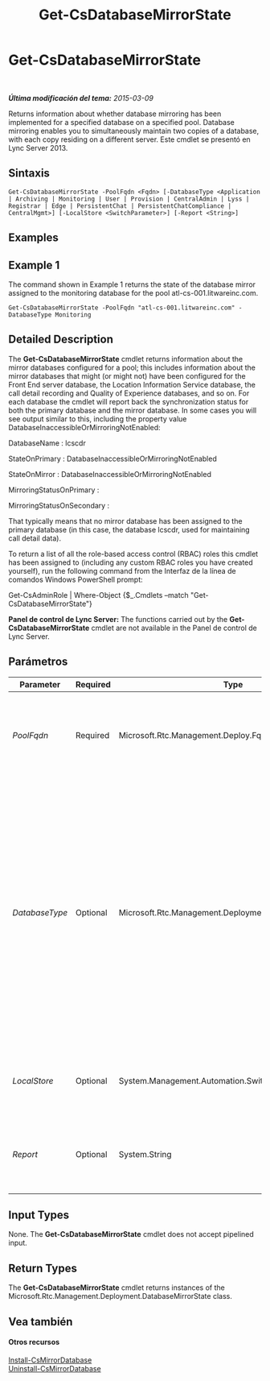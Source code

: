 ﻿---
title: Get-CsDatabaseMirrorState
TOCTitle: Get-CsDatabaseMirrorState
ms:assetid: 458f5367-ee04-4281-971f-08f79a625509
ms:mtpsurl: https://technet.microsoft.com/es-es/library/JJ204845(v=OCS.15)
ms:contentKeyID: 48275100
ms.date: 01/07/2017
mtps_version: v=OCS.15
ms.translationtype: HT
---

# Get-CsDatabaseMirrorState

 

_**Última modificación del tema:** 2015-03-09_

Returns information about whether database mirroring has been implemented for a specified database on a specified pool. Database mirroring enables you to simultaneously maintain two copies of a database, with each copy residing on a different server. Este cmdlet se presentó en Lync Server 2013.

## Sintaxis

    Get-CsDatabaseMirrorState -PoolFqdn <Fqdn> [-DatabaseType <Application | Archiving | Monitoring | User | Provision | CentralAdmin | Lyss | Registrar | Edge | PersistentChat | PersistentChatCompliance | CentralMgmt>] [-LocalStore <SwitchParameter>] [-Report <String>]

## Examples

## Example 1

The command shown in Example 1 returns the state of the database mirror assigned to the monitoring database for the pool atl-cs-001.litwareinc.com.

    Get-CsDatabaseMirrorState -PoolFqdn "atl-cs-001.litwareinc.com" -DatabaseType Monitoring

## Detailed Description

The **Get-CsDatabaseMirrorState** cmdlet returns information about the mirror databases configured for a pool; this includes information about the mirror databases that might (or might not) have been configured for the Front End server database, the Location Information Service database, the call detail recording and Quality of Experience databases, and so on. For each database the cmdlet will report back the synchronization status for both the primary database and the mirror database. In some cases you will see output similar to this, including the property value DatabaseInaccessibleOrMirroringNotEnabled:

DatabaseName : lcscdr

StateOnPrimary : DatabaseInaccessibleOrMirroringNotEnabled

StateOnMirror : DatabaseInaccessibleOrMirroringNotEnabled

MirroringStatusOnPrimary :

MirroringStatusOnSecondary :

That typically means that no mirror database has been assigned to the primary database (in this case, the database lcscdr, used for maintaining call detail data).

To return a list of all the role-based access control (RBAC) roles this cmdlet has been assigned to (including any custom RBAC roles you have created yourself), run the following command from the Interfaz de la línea de comandos Windows PowerShell prompt:

Get-CsAdminRole | Where-Object {$\_.Cmdlets –match "Get-CsDatabaseMirrorState"}

**Panel de control de Lync Server:** The functions carried out by the **Get-CsDatabaseMirrorState** cmdlet are not available in the Panel de control de Lync Server.

## Parámetros


<table>
<colgroup>
<col style="width: 25%" />
<col style="width: 25%" />
<col style="width: 25%" />
<col style="width: 25%" />
</colgroup>
<thead>
<tr class="header">
<th>Parameter</th>
<th>Required</th>
<th>Type</th>
<th>Description</th>
</tr>
</thead>
<tbody>
<tr class="odd">
<td><p><em>PoolFqdn</em></p></td>
<td><p>Required</p></td>
<td><p>Microsoft.Rtc.Management.Deploy.Fqdn</p></td>
<td><p>Fully qualified domain name of the pool whose database mirroring state is being checked. For example:</p>
<p>-PoolFqdn &quot;atl-cs-001.litwareinc.com&quot;</p></td>
</tr>
<tr class="even">
<td><p><em>DatabaseType</em></p></td>
<td><p>Optional</p></td>
<td><p>Microsoft.Rtc.Management.Deployment.DatabaseNameType</p></td>
<td><p>Type of database whose mirror state is being checked. Allowed values are:</p>
<p>Application</p>
<p>Archiving</p>
<p>CentralAdmin</p>
<p>CentralMgmt</p>
<p>Edge</p>
<p>Lyss</p>
<p>Monitoring</p>
<p>PersistentChat</p>
<p>PersistentChatCompliance</p>
<p>Provision</p>
<p>Registrar</p>
<p>User</p></td>
</tr>
<tr class="odd">
<td><p><em>LocalStore</em></p></td>
<td><p>Optional</p></td>
<td><p>System.Management.Automation.SwitchParameter</p></td>
<td><p>Retrieves the backup mirror state from the local replica of the Central Management store rather than from the Central Management store itself.</p></td>
</tr>
<tr class="even">
<td><p><em>Report</em></p></td>
<td><p>Optional</p></td>
<td><p>System.String</p></td>
<td><p>Enables you to specify a file path for the log file created when the cmdlet runs. For example:</p>
<p>-Report &quot;C:\Logs\DatabaseMirrorState.html&quot;</p></td>
</tr>
</tbody>
</table>


## Input Types

None. The **Get-CsDatabaseMirrorState** cmdlet does not accept pipelined input.

## Return Types

The **Get-CsDatabaseMirrorState** cmdlet returns instances of the Microsoft.Rtc.Management.Deployment.DatabaseMirrorState class.

## Vea también

#### Otros recursos

[Install-CsMirrorDatabase](install-csmirrordatabase.md)  
[Uninstall-CsMirrorDatabase](uninstall-csmirrordatabase.md)


